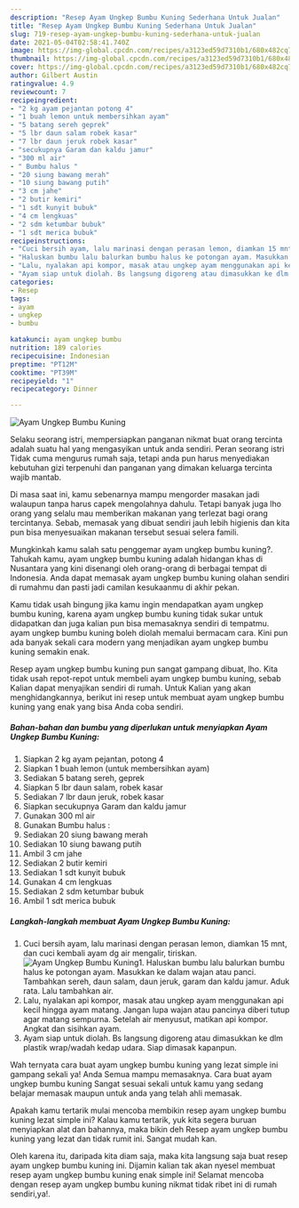 ```yaml
---
description: "Resep Ayam Ungkep Bumbu Kuning Sederhana Untuk Jualan"
title: "Resep Ayam Ungkep Bumbu Kuning Sederhana Untuk Jualan"
slug: 719-resep-ayam-ungkep-bumbu-kuning-sederhana-untuk-jualan
date: 2021-05-04T02:58:41.740Z
image: https://img-global.cpcdn.com/recipes/a3123ed59d7310b1/680x482cq70/ayam-ungkep-bumbu-kuning-foto-resep-utama.jpg
thumbnail: https://img-global.cpcdn.com/recipes/a3123ed59d7310b1/680x482cq70/ayam-ungkep-bumbu-kuning-foto-resep-utama.jpg
cover: https://img-global.cpcdn.com/recipes/a3123ed59d7310b1/680x482cq70/ayam-ungkep-bumbu-kuning-foto-resep-utama.jpg
author: Gilbert Austin
ratingvalue: 4.9
reviewcount: 7
recipeingredient:
- "2 kg ayam pejantan potong 4"
- "1 buah lemon untuk membersihkan ayam"
- "5 batang sereh geprek"
- "5 lbr daun salam robek kasar"
- "7 lbr daun jeruk robek kasar"
- "secukupnya Garam dan kaldu jamur"
- "300 ml air"
- " Bumbu halus "
- "20 siung bawang merah"
- "10 siung bawang putih"
- "3 cm jahe"
- "2 butir kemiri"
- "1 sdt kunyit bubuk"
- "4 cm lengkuas"
- "2 sdm ketumbar bubuk"
- "1 sdt merica bubuk"
recipeinstructions:
- "Cuci bersih ayam, lalu marinasi dengan perasan lemon, diamkan 15 mnt, dan cuci kembali ayam dg air mengalir, tiriskan."
- "Haluskan bumbu lalu balurkan bumbu halus ke potongan ayam. Masukkan ke dalam wajan atau panci. Tambahkan sereh, daun salam, daun jeruk, garam dan kaldu jamur. Aduk rata. Lalu tambahkan air."
- "Lalu, nyalakan api kompor, masak atau ungkep ayam menggunakan api kecil hingga ayam matang. Jangan lupa wajan atau pancinya diberi tutup agar matang sempurna. Setelah air menyusut, matikan api kompor. Angkat dan sisihkan ayam."
- "Ayam siap untuk diolah. Bs langsung digoreng atau dimasukkan ke dlm plastik wrap/wadah kedap udara. Siap dimasak kapanpun."
categories:
- Resep
tags:
- ayam
- ungkep
- bumbu

katakunci: ayam ungkep bumbu 
nutrition: 189 calories
recipecuisine: Indonesian
preptime: "PT12M"
cooktime: "PT39M"
recipeyield: "1"
recipecategory: Dinner

---
```



![Ayam Ungkep Bumbu Kuning](https://img-global.cpcdn.com/recipes/a3123ed59d7310b1/680x482cq70/ayam-ungkep-bumbu-kuning-foto-resep-utama.jpg)

Selaku seorang istri, mempersiapkan panganan nikmat buat orang tercinta adalah suatu hal yang mengasyikan untuk anda sendiri. Peran seorang istri Tidak cuma mengurus rumah saja, tetapi anda pun harus menyediakan kebutuhan gizi terpenuhi dan panganan yang dimakan keluarga tercinta wajib mantab.

Di masa  saat ini, kamu sebenarnya mampu mengorder masakan jadi walaupun tanpa harus capek mengolahnya dahulu. Tetapi banyak juga lho orang yang selalu mau memberikan makanan yang terlezat bagi orang tercintanya. Sebab, memasak yang dibuat sendiri jauh lebih higienis dan kita pun bisa menyesuaikan makanan tersebut sesuai selera famili. 



Mungkinkah kamu salah satu penggemar ayam ungkep bumbu kuning?. Tahukah kamu, ayam ungkep bumbu kuning adalah hidangan khas di Nusantara yang kini disenangi oleh orang-orang di berbagai tempat di Indonesia. Anda dapat memasak ayam ungkep bumbu kuning olahan sendiri di rumahmu dan pasti jadi camilan kesukaanmu di akhir pekan.

Kamu tidak usah bingung jika kamu ingin mendapatkan ayam ungkep bumbu kuning, karena ayam ungkep bumbu kuning tidak sukar untuk didapatkan dan juga kalian pun bisa memasaknya sendiri di tempatmu. ayam ungkep bumbu kuning boleh diolah memalui bermacam cara. Kini pun ada banyak sekali cara modern yang menjadikan ayam ungkep bumbu kuning semakin enak.

Resep ayam ungkep bumbu kuning pun sangat gampang dibuat, lho. Kita tidak usah repot-repot untuk membeli ayam ungkep bumbu kuning, sebab Kalian dapat menyajikan sendiri di rumah. Untuk Kalian yang akan menghidangkannya, berikut ini resep untuk membuat ayam ungkep bumbu kuning yang enak yang bisa Anda coba sendiri.

<!--inarticleads1-->

##### Bahan-bahan dan bumbu yang diperlukan untuk menyiapkan Ayam Ungkep Bumbu Kuning:

1. Siapkan 2 kg ayam pejantan, potong 4
1. Siapkan 1 buah lemon (untuk membersihkan ayam)
1. Sediakan 5 batang sereh, geprek
1. Siapkan 5 lbr daun salam, robek kasar
1. Sediakan 7 lbr daun jeruk, robek kasar
1. Siapkan secukupnya Garam dan kaldu jamur
1. Gunakan 300 ml air
1. Gunakan  Bumbu halus :
1. Sediakan 20 siung bawang merah
1. Sediakan 10 siung bawang putih
1. Ambil 3 cm jahe
1. Sediakan 2 butir kemiri
1. Sediakan 1 sdt kunyit bubuk
1. Gunakan 4 cm lengkuas
1. Sediakan 2 sdm ketumbar bubuk
1. Ambil 1 sdt merica bubuk




<!--inarticleads2-->

##### Langkah-langkah membuat Ayam Ungkep Bumbu Kuning:

1. Cuci bersih ayam, lalu marinasi dengan perasan lemon, diamkan 15 mnt, dan cuci kembali ayam dg air mengalir, tiriskan.
<img src="https://img-global.cpcdn.com/steps/afffdbb620615888/160x128cq70/ayam-ungkep-bumbu-kuning-langkah-memasak-1-foto.jpg" alt="Ayam Ungkep Bumbu Kuning">1. Haluskan bumbu lalu balurkan bumbu halus ke potongan ayam. Masukkan ke dalam wajan atau panci. Tambahkan sereh, daun salam, daun jeruk, garam dan kaldu jamur. Aduk rata. Lalu tambahkan air.
1. Lalu, nyalakan api kompor, masak atau ungkep ayam menggunakan api kecil hingga ayam matang. Jangan lupa wajan atau pancinya diberi tutup agar matang sempurna. Setelah air menyusut, matikan api kompor. Angkat dan sisihkan ayam.
1. Ayam siap untuk diolah. Bs langsung digoreng atau dimasukkan ke dlm plastik wrap/wadah kedap udara. Siap dimasak kapanpun.




Wah ternyata cara buat ayam ungkep bumbu kuning yang lezat simple ini gampang sekali ya! Anda Semua mampu memasaknya. Cara buat ayam ungkep bumbu kuning Sangat sesuai sekali untuk kamu yang sedang belajar memasak maupun untuk anda yang telah ahli memasak.

Apakah kamu tertarik mulai mencoba membikin resep ayam ungkep bumbu kuning lezat simple ini? Kalau kamu tertarik, yuk kita segera buruan menyiapkan alat dan bahannya, maka bikin deh Resep ayam ungkep bumbu kuning yang lezat dan tidak rumit ini. Sangat mudah kan. 

Oleh karena itu, daripada kita diam saja, maka kita langsung saja buat resep ayam ungkep bumbu kuning ini. Dijamin kalian tak akan nyesel membuat resep ayam ungkep bumbu kuning enak simple ini! Selamat mencoba dengan resep ayam ungkep bumbu kuning nikmat tidak ribet ini di rumah sendiri,ya!.


